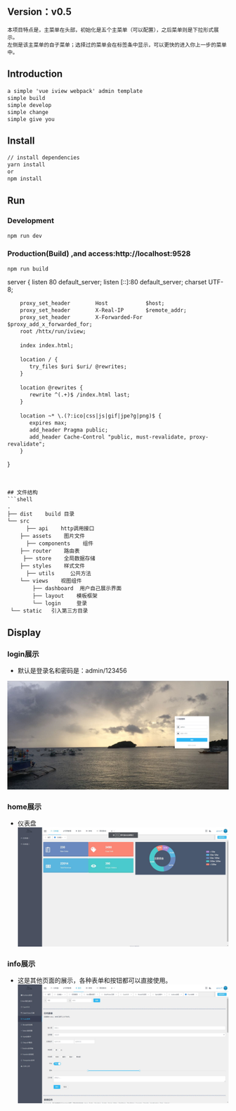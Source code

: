 ## Version：v0.5
```
本项目特点是，主菜单在头部，初始化是五个主菜单（可以配置），之后菜单则是下拉形式展示。
左侧是该主菜单的自子菜单；选择过的菜单会在标签条中显示，可以更快的进入你上一步的菜单中。

```
## Introduction
```
a simple 'vue iview webpack' admin template
simple build
simple develop
simple change
simple give you
```

## Install
```bush
// install dependencies
yarn install
or
npm install
```
## Run
### Development
```bush
npm run dev
```
### Production(Build) ,and access:http://localhost:9528
```bush
npm run build
```

server {
        listen 80  default_server;
        listen [::]:80 default_server;
        charset UTF-8;

        proxy_set_header        Host            $host;
        proxy_set_header        X-Real-IP       $remote_addr;
        proxy_set_header        X-Forwarded-For $proxy_add_x_forwarded_for;
        root /httx/run/iview;

        index index.html;

        location / {
           try_files $uri $uri/ @rewrites;
        }

        location @rewrites {
           rewrite ^(.+)$ /index.html last;
        }

        location ~* \.(?:ico|css|js|gif|jpe?g|png)$ {
           expires max;
           add_header Pragma public;
           add_header Cache-Control "public, must-revalidate, proxy-revalidate";
        }

  }
```


## 文件结构
```shell
.
├── dist    build 目录
└── src
      ├── api    http调用接口
    ├── assets    图片文件
      ├── components    组件
    ├── router    路由表
     ├── store    全局数据存储
    ├── styles    样式文件
      ├── utils     公共方法
    └── views    视图组件
        ├── dashboard  用户自己展示界面
        ├── layout    模板框架
        └── login     登录
 └── static   引入第三方目录
```


## Display
### login展示
- 默认是登录名和密码是：admin/123456

![](readme_static/login.png)


### home展示
- 仪表盘
![](readme_static/main.jpg)

### info展示
- 这是其他页面的展示，各种表单和按钮都可以直接使用。
![](readme_static/info.jpg)


